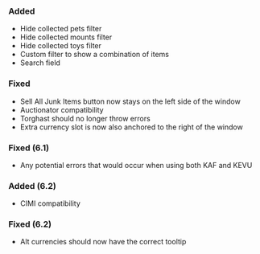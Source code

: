<p><h3>Added</h3></p>
<ul>
<li>Hide collected pets filter</li>
<li>Hide collected mounts filter</li>
<li>Hide collected toys filter</li>
<li>Custom filter to show a combination of items</li>
<li>Search field</li>
</ul>
<p><h3>Fixed</h3></p>
<ul>
<li>Sell All Junk Items button now stays on the left side of the window</li>
<li>Auctionator compatibility</li>
<li>Torghast should no longer throw errors</li>
<li>Extra currency slot is now also anchored to the right of the window</li>
</ul>
<p><h3>Fixed (6.1)</h3></p>
<ul>
<li>Any potential errors that would occur when using both KAF and KEVU</li>
</ul>
<p><h3>Added (6.2)</h3></p>
<ul>
<li>CIMI compatibility</li>
</ul>
<p><h3>Fixed (6.2)</h3></p>
<ul>
<li>Alt currencies should now have the correct tooltip</li>
</ul>